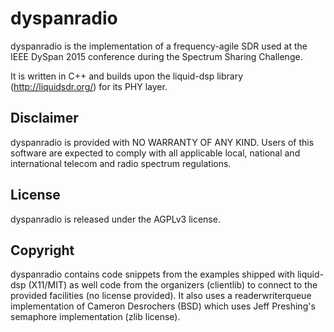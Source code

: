 dyspanradio
===========

dyspanradio is the implementation of a frequency-agile SDR used at
the IEEE DySpan 2015 conference during the Spectrum Sharing Challenge.

It is written in C++ and builds upon the liquid-dsp library (http://liquidsdr.org/)
for its PHY layer.


Disclaimer
----------

dyspanradio is provided with NO WARRANTY OF ANY KIND. Users of this software are expected to comply with all applicable local, national and international telecom and radio spectrum regulations.


License
-------

dyspanradio is released under the AGPLv3 license.

Copyright
---------

dyspanradio contains code snippets from the examples shipped with liquid-dsp (X11/MIT)
as well code from the organizers (clientlib) to connect to the provided facilities (no license provided).
It also uses a readerwriterqueue implementation of Cameron Desrochers (BSD) which
uses Jeff Preshing's semaphore implementation (zlib license).
